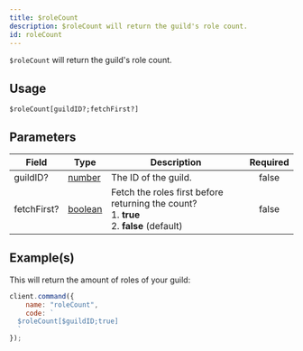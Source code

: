 ```yaml
---
title: $roleCount
description: $roleCount will return the guild's role count.
id: roleCount
---
```


`$roleCount` will return the guild's role count.

## Usage

```aoi
$roleCount[guildID?;fetchFirst?]
```

## Parameters

| Field       | Type                                                                                                | Description                                                                                        | Required |
| ----------- | --------------------------------------------------------------------------------------------------- | -------------------------------------------------------------------------------------------------- | :------: |
| guildID?    | [number](https://developer.mozilla.org/en-US/docs/Web/JavaScript/Reference/Global_Objects/Number)   | The ID of the guild.                                                                               |  false   |
| fetchFirst? | [boolean](https://developer.mozilla.org/en-US/docs/Web/JavaScript/Reference/Global_Objects/Boolean) | Fetch the roles first before returning the count? <br /> 1. **true** <br /> 2. **false** (default) |  false   |

## Example(s)

This will return the amount of roles of your guild:

```javascript
client.command({
    name: "roleCount",
    code: `
  $roleCount[$guildID;true]
  `
});
```
